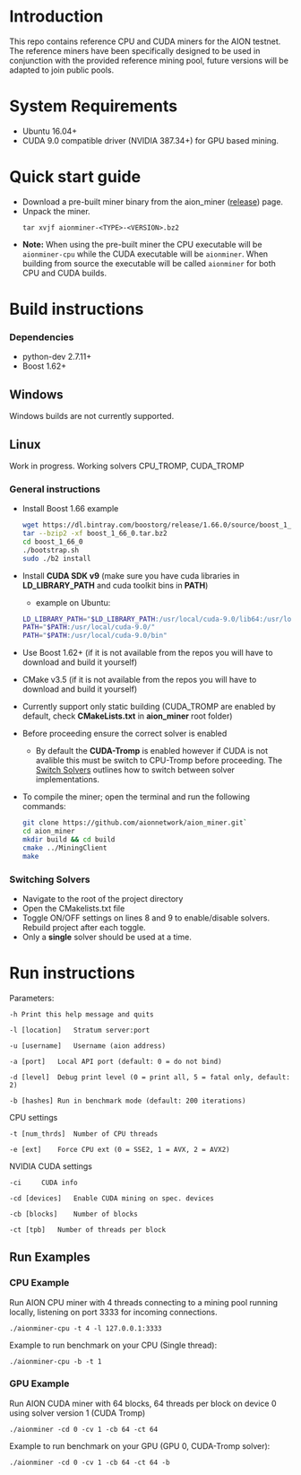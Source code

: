 # Introduction

This repo contains reference CPU and CUDA miners for the AION testnet. The reference miners have been specifically designed to be used in conjunction with the provided reference mining pool, future versions will be adapted to join public pools. 

# System Requirements
  - Ubuntu 16.04+
  - CUDA 9.0 compatible driver (NVIDIA 387.34+) for GPU based mining. 

# Quick start guide

  - Download a pre-built miner binary from the aion_miner ([release](https://github.com/aionnetwork/aion_miner/releases)) page.
  - Unpack the miner.
    ```
    tar xvjf aionminer-<TYPE>-<VERSION>.bz2
    ```
  - **Note:** When using the pre-built miner the CPU executable will be `aionminer-cpu` while the CUDA executable will be `aionminer`. When building from source the executable will be called `aionminer` for both CPU and CUDA builds. 

# Build instructions

### Dependencies
  - python-dev 2.7.11+
  - Boost 1.62+

## Windows

Windows builds are not currently supported.

## Linux
Work in progress.
Working solvers CPU_TROMP, CUDA_TROMP

### General instructions
  - Install Boost 1.66 example
    ```bash
    wget https://dl.bintray.com/boostorg/release/1.66.0/source/boost_1_66_0.tar.bz2
    tar --bzip2 -xf boost_1_66_0.tar.bz2
    cd boost_1_66_0
    ./bootstrap.sh
    sudo ./b2 install
    ```
  - Install **CUDA SDK v9** (make sure you have cuda libraries in **LD_LIBRARY_PATH** and cuda toolkit bins in **PATH**)
    - example on Ubuntu:
    ```bash
    LD_LIBRARY_PATH="$LD_LIBRARY_PATH:/usr/local/cuda-9.0/lib64:/usr/local/cuda-9.0/lib64/stubs"
    PATH="$PATH:/usr/local/cuda-9.0/"
    PATH="$PATH:/usr/local/cuda-9.0/bin"
    ```

  - Use Boost 1.62+ (if it is not available from the repos you will have to download and build it yourself)
  - CMake v3.5 (if it is not available from the repos you will have to download and build it yourself)
  - Currently support only static building (CUDA_TROMP are enabled by default, check **CMakeLists.txt** in **aion_miner** root folder)

  - Before proceeding ensure the correct solver is enabled
    - By default the **CUDA-Tromp** is enabled however if CUDA is not avalible this must be switch to CPU-Tromp before proceeding. The [Switch Solvers](#switching-solvers) outlines how to switch between solver implementations. 

  - To compile the miner; open the terminal and run the following commands:
    ```bash
    git clone https://github.com/aionnetwork/aion_miner.git`
    cd aion_miner
    mkdir build && cd build
    cmake ../MiningClient
    make
    ```
### Switching Solvers

- Navigate to the root of the project directory
- Open the CMakelists.txt file
- Toggle ON/OFF settings on lines 8 and 9 to enable/disable solvers. Rebuild project after each toggle.
- Only a **single** solver should be used at a time.

# Run instructions

Parameters: 

	-h Print this help message and quits

	-l [location]	Stratum server:port

	-u [username]	Username (aion address)

	-a [port]	Local API port (default: 0 = do not bind)

	-d [level]	Debug print level (0 = print all, 5 = fatal only, default: 2)
  
	-b [hashes]	Run in benchmark mode (default: 200 iterations)

CPU settings

	-t [num_thrds]	Number of CPU threads

	-e [ext]	Force CPU ext (0 = SSE2, 1 = AVX, 2 = AVX2)

NVIDIA CUDA settings

	-ci		CUDA info

	-cd [devices]	Enable CUDA mining on spec. devices

	-cb [blocks]	Number of blocks

	-ct [tpb]	Number of threads per block

## Run Examples

### CPU Example

Run AION CPU miner with 4 threads connecting to a mining pool running locally, listening on port 3333 for incoming connections.

```./aionminer-cpu -t 4 -l 127.0.0.1:3333```

Example to run benchmark on your CPU (Single thread):

```./aionminer-cpu -b -t 1```

### GPU Example

Run AION CUDA miner with 64 blocks, 64 threads per block on device 0 using solver version 1 (CUDA Tromp)

```./aionminer -cd 0 -cv 1 -cb 64 -ct 64```

Example to run benchmark on your GPU (GPU 0, CUDA-Tromp solver):

```./aionminer -cd 0 -cv 1 -cb 64 -ct 64 -b```



        

